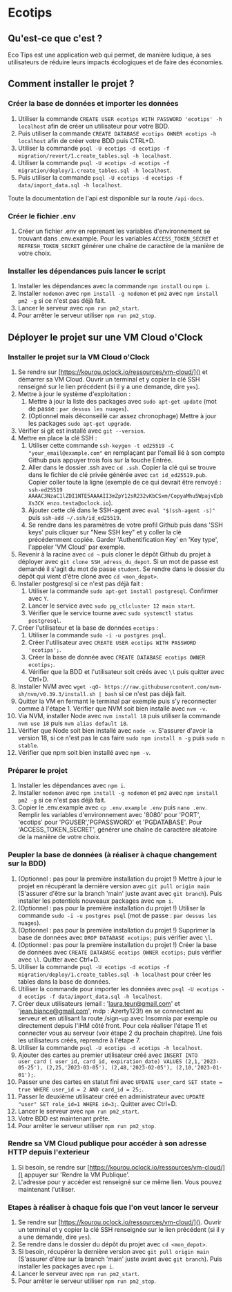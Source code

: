 # Ecotips

## Qu'est-ce que c'est ?
Eco Tips est une application web qui permet, de manière ludique, à ses utilisateurs de réduire leurs impacts écologiques et de faire des économies. 

## Comment installer le projet ?

### Créer la base de données et importer les données

1. Utiliser la commande `CREATE USER ecotips WITH PASSWORD 'ecotips' -h localhost` afin de créer un utilisateur pour votre BDD.
2. Puis utiliser la commande `CREATE DATABASE ecotips OWNER ecotips -h localhost` afin de créer votre BDD puis CTRL+D.
3. Utiliser la commande `psql -U ecotips -d ecotips -f migration/revert/1.create_tables.sql -h localhost`.
4. Utiliser la commande `psql -U ecotips -d ecotips -f migration/deploy/1.create_tables.sql -h localhost`.
5. Puis utiliser la commande `psql -U ecotips -d ecotips -f data/import_data.sql -h localhost`.

Toute la documentation de l'api est disponible sur la route `/api-docs`.

### Créer le fichier .env

1. Créer un fichier .env en reprenant les variables d'environnement se trouvant dans .env.example. Pour les variables `ACCESS_TOKEN_SECRET` et `REFRESH_TOKEN_SECRET` générer une chaîne de caractère de la manière de votre choix.

### Installer les dépendances puis lancer le script

1. Installer les dépendances avec la commande `npm install` ou `npm i`.
2. Installer `nodemon` avec `npm install -g nodemon` et `pm2` avec `npm install pm2 -g` si ce n'est pas déjà fait.
3. Lancer le serveur avec `npm run pm2_start`.
4. Pour arrêter le serveur utiliser `npm run pm2_stop`.

## Déployer le projet sur une VM Cloud o'Clock

### Installer le projet sur la VM Cloud o'Clock

1. Se rendre sur [https://kourou.oclock.io/ressources/vm-cloud/]() et démarrer sa VM Cloud. Ouvrir un terminal et y copier la clé SSH renseigné sur le lien précédent (si il y a une demande, dire `yes`).
2. Mettre à jour le système d'exploitation :
   1. Mettre à jour la liste des packages avec `sudo apt-get update` (mot de passe : `par dessus les nuages`).
   2. (Optionnel mais déconseillé car assez chronophage) Mettre à jour les packages `sudo apt-get upgrade`.
3. Vérifier si git est installé avec `git --version`.
4. Mettre en place la clé SSH :
   1. Utiliser cette commande `ssh-keygen -t ed25519 -C "your_email@example.com"` en remplaçant par l'email lié à son compte Github puis appuyer trois fois sur la touche Entrée.
   2. Aller dans le dossier .ssh avec `cd .ssh`. Copier la clé qui se trouve dans le fichier de clé privée générée avec `cat id_ed25519.pub`. Copier coller toute la ligne (exemple de ce qui devrait être renvoyé : `ssh-ed25519 AAAAC3NzaC1lZDI1NTE5AAAAII3mZpY12sR232vKbCSxm/CopyaMhu5WpajvEpbXs3CK enzo.testa@oclock.io`).
   3. Ajouter cette clé dans le SSH-agent avec `eval "$(ssh-agent -s)"` puis `ssh-add ~/.ssh/id_ed25519`.
   4. Se rendre dans les paramètres de votre profil Github puis dans 'SSH keys' puis cliquer sur "New SSH key" et y coller la clé précédemment copiée. Garder 'Authentification Key' en 'Key type', l'appeler 'VM Cloud' par exemple.
5. Revenir à la racine avec `cd ~` puis cloner le dépôt Github du projet à déployer avec `git clone SSH_adress_du_depot`. Si un mot de passe est demandé il s'agit du mot de passe `student`. Se rendre dans le dossier du dépôt qui vient d'être cloné avec `cd <mon_depot>`.
6. Installer postgresql si ce n'est pas déjà fait :
   1. Utiliser la commande `sudo apt-get install postgresql`. Confirmer avec `Y`.
   2. Lancer le service avec `sudo pg_ctlcluster 12 main start`.
   3. Vérifier que le service tourne avec `sudo systemctl status postgresql`.
7. Créer l'utilisateur et la base de données `ecotips` :
   1. Utiliser la commande `sudo -i -u postgres psql`.
   2. Créer l'utilisateur avec `CREATE USER ecotips WITH PASSWORD 'ecotips';`.
   3. Créer la base de donnée avec `CREATE DATABASE ecotips OWNER ecotips;`.
   4. Vérifier que la BDD et l'utilisateur soit créés avec `\l` puis quitter avec Ctrl+D.
8. Installer NVM avec `wget -qO- https://raw.githubusercontent.com/nvm-sh/nvm/v0.39.3/install.sh | bash` si ce n'est pas déjà fait.
9. Quitter la VM en fermant le terminal par exemple puis s'y reconnecter comme à l'étape 1. Vérifier que NVM soit bien installé avec `nvm -v`.
10. Via NVM, installer Node avec `nvm install 18` puis utiliser la commande `nvm use 18` puis `nvm alias default 18`.
11. Vérifier que Node soit bien installé avec `node -v`. S'assurer d'avoir la version 18, si ce n'est pas le cas faire `sudo npm install n -g` puis `sudo n stable`.
12. Vérifier que npm soit bien installé avec `npm -v`.

### Préparer le projet 

1. Installer les dépendances avec `npm i`. 
2. Installer `nodemon` avec `npm install -g nodemon` et `pm2` avec `npm install pm2 -g` si ce n'est pas déjà fait.
3. Copier le .env.example avec `cp .env.example .env` puis `nano .env`. Remplir les variables d'environnement avec '8080' pour 'PORT', 'ecotips' pour 'PGUSER','PGPASSWORD' et 'PGDATABASE'. Pour 'ACCESS_TOKEN_SECRET', générer une chaîne de caractère aléatoire de la manière de votre choix.

### Peupler la base de données (à réaliser à chaque changement sur la BDD)

1. (Optionnel : pas pour la première installation du projet !) Mettre à jour le projet en récupérant la dernière version avec `git pull origin main` (S'assurer d'être sur la branch 'main' juste avant avec `git branch`). Puis installer les potentiels nouveaux packages avec `npm i`.
2. (Optionnel : pas pour la première installation du projet !) Utiliser la commande `sudo -i -u postgres psql` (mot de passe : `par dessus les nuages`).
3. (Optionnel : pas pour la première installation du projet !) Supprimer la base de données avec `DROP DATABASE ecotips;` puis vérifier avec `\l`.
4. (Optionnel : pas pour la première installation du projet !) Créer la base de données avec `CREATE DATABASE ecotips OWNER ecotips;` puis vérifier avec `\l`. Quitter avec Ctrl+D.
5. Utiliser la commande `psql -U ecotips -d ecotips -f migration/deploy/1.create_tables.sql -h localhost` pour créer les tables dans la base de données.
6. Utiliser la commande pour importer les données avec `psql -U ecotips -d ecotips -f data/import_data.sql -h localhost`.
7. Créer deux utilisateurs (email : 'laura.teur@gmail.com' et 'jean.biance@gmail.com', mdp : Azerty123!) en se connectant au serveur et en utilisant la route /sign-up avec Insomnia par exemple ou directement depuis l'IHM côté front. Pour cela réaliser l'étape 11 et connecter vous au serveur (voir étape 2 du prochain chapitre). Une fois les utilisateurs créés, reprendre à l'étape 7.
8. Utiliser la commande `psql -U ecotips -d ecotips -h localhost`.
9. Ajouter des cartes au premier utilisateur créé avec `INSERT INTO user_card ( user_id, card_id, expiration_date) VALUES (2,1,'2023-05-25'), (2,25,'2023-03-05'), (2,48,'2023-02-05'), (2,10,'2023-01-01');`.
10. Passer une des cartes en statut fini avec `UPDATE user_card SET state = true WHERE user_id = 2 AND card_id = 25;`.
11. Passer le deuxième utilisateur créé en administrateur avec `UPDATE "user" SET role_id=1 WHERE id=3;`. Quitter avec Ctrl+D.
12. Lancer le serveur avec `npm run pm2_start`.
13. Votre BDD est maintenant prête.
14. Pour arrêter le serveur utiliser `npm run pm2_stop`.

### Rendre sa VM Cloud publique pour accéder à son adresse HTTP depuis l'exterieur

1. Si besoin, se rendre sur [https://kourou.oclock.io/ressources/vm-cloud/]() appuyer sur 'Rendre la VM Publique'.
2. L'adresse pour y accéder est renseigné sur ce même lien. Vous pouvez maintenant l'utiliser.

### Etapes à réaliser à chaque fois que l'on veut lancer le serveur

1. Se rendre sur [https://kourou.oclock.io/ressources/vm-cloud/](). Ouvrir un terminal et y copier la clé SSH renseignée sur le lien précédent (si il y a une demande, dire `yes`).
2. Se rendre dans le dossier du dépôt du projet avec `cd <mon_depot>`.
3. Si besoin, récupérer la dernière version avec `git pull origin main` (S'assurer d'être sur la branch 'main' juste avant avec `git branch`). Puis installer les packages avec `npm i`.
4. Lancer le serveur avec `npm run pm2_start`.
5. Pour arrêter le serveur utiliser `npm run pm2_stop`.
